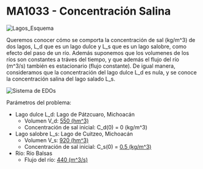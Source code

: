 # MA1033 - Concentración Salina
![Lagos_Esquema](https://github.com/davidballezaa/concentracion-salina/assets/53234505/6757e695-ecc7-4707-890c-4c116ac85468)

Queremos conocer cómo se comporta la concentración de sal (kg/m^3) de dos lagos, L_d que es un lago dulce y L_s que es un lago salobre, como efecto del paso de un río.
Además suponemos que los volumenes de los ríos son constantes a tráves del tiempo, y que además el flujo del río (m^3/s) también es estacionario (flujo constante). 
De igual manera, consideramos que la concentración del lago dulce L_d es nula, y se conoce la concentración salina del lago salado L_s.

![Sistema de EDOs](https://github.com/davidballezaa/concentracion-salina/assets/53234505/a2700792-5288-4b4b-a7fb-b4e389e84a84)

Parámetros del problema:
- Lago dulce L_d: Lago de Pátzcuaro, Michoacán
  - Volumen V_d: [550 (hm^3)](https://apps1.semarnat.gob.mx:8443/dgeia/compendio_2015/dgeiawf.semarnat.gob.mx_8080/ibi_apps/WFServletd45c.html )
  - Concentración de sal inicial: C_d(0) = 0 (kg/m^3)
- Lago salobre L_s: Lago de Cuitzeo, Michoacán
  - Volumen V_s: [920 (hm^3)](https://apps1.semarnat.gob.mx:8443/dgeia/compendio_2015/dgeiawf.semarnat.gob.mx_8080/ibi_apps/WFServletd45c.html )
  - Concentración de sal inicial: C_s(0) = [0.5 (kg/m^3)](https://www.researchgate.net/publication/333185284_Analisis_limnologico_del_Lago_de_Cuitzeo_Michoacan_Mexico#:~:text=Se%20concluye%20que%20el%20Lago,salinidad%20por%20encima%20de%200.5%20%25 )
- Río: Río Balsas
  - Flujo del río: [440 (m^3/s)](https://es.wikipedia.org/wiki/R%C3%ADo_Balsas)  
